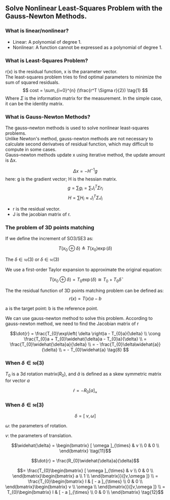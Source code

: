 ## Solve Nonlinear Least-Squares Problem with the Gauss-Newton Methods.  
### What is linear/nonlinear?  
* Linear: A polynomial of degree 1.  
* Nonlinear: A function cannot be expressed as a polynomial of degree 1.

### What is Least-Squares Problem?  
r(x) is the residual function, x is the parameter vector.  
The least-squares problem tries to find optimal parameters to minimize the sum of squared residuals. 
$$ 
cost = \sum_{i=0}^{n} (\frac{r^T \Sigma r}{2}) \tag{1}
$$
Where $\Sigma$ is the information matrix for the measurement. In the simple case, it can be the identity matrix.

### What is Gauss-Newton Methods?  
The gauss–newton methods is used to solve nonlinear least-squares problems.  
Unlike Newton's method, gauss-newton methods are not necessary to calculate second derivatves of residual function, which may difficult to compute in some cases.  
Gauss–newton methods update x using iterative method, the update amount is Δx. 

$$ 
\Delta x = -H^{-1}g \tag{2}
$$
here: g is the gradient vector; H is the hessian matrix.
$$ 
g = \sum g_i= \sum J_i^T \Sigma r_i \tag{3}
$$
$$ 
H  = \sum H_i \approx J_i^T \Sigma J_i  \tag{4}
$$
* r is the residual vector. 
* J is the jacobian matrix of r.

### The problem of 3D points matching

If we define the increment of SO3/SE3 as:

$$T(x_{0}\oplus\delta) \triangleq T(x_{0})\exp( \delta ) \tag{5} $$ 

The $\delta \in \mathfrak{so}(3)$ or $\delta \in \mathfrak{se}(3)$

We use a first-order Taylor expansion to approximate the original equation:  

$$T(x_{0}\oplus\delta) = T_{0}\exp( \delta ) \cong T_{0} + T_{0}\widehat{\delta} \tag{6} $$

The the residual function of 3D points matching problem can be defined as: 
$$r(x) = T(x)a - b \tag{7} $$

a is the target point:
b is the reference point.

We can use gauss-newton method to solve this problem.
According to gauss-newton method, we need to find the Jacobian matrix of r


$$\dot{r} = \frac{T_{0}\exp\left( \delta \right)a - T_{0}a}{\delta} \\
\cong \frac{T_{0}a + T_{0}\widehat{\delta}a - T_{0}a}{\delta}  \\
= \frac{T_{0}\widehat{\delta}a}{\delta}  \\
= - \frac{T_{0}\delta\widehat{a}}{\delta}  \\
= - T_{0}\widehat{a} \tag{8} 
$$

### When $\delta \in \mathfrak{so}(3)$
$T_0$ is a 3d rotation matrix($R_0$),
and $\widehat{a}$ is defined as a skew symmetric matrix for vector $a$

$$\dot{r} = - R_{0}[ a ]_{\times}  \tag{9}$$

###  When $\delta \in \mathfrak{se}(3)$

$$\delta = [\ v, \omega ] \tag{10}$$

$\omega$: the parameters of rotation.

$v$: the parameters of translation.

$$\widehat{\delta} = \begin{bmatrix}
[ \omega ]_{\times} & v \\
0 & 0 \\
\end{bmatrix} \tag{11}$$

$$\dot{r} = \frac{R_{0}\widehat{\delta}a}{\delta}$$

$$= \frac{T_{0}\begin{bmatrix}
[ \omega ]_{\times} & v \\
0 & 0 \\
\end{bmatrix}\begin{bmatrix}
a \\
1 \\
\end{bmatrix}}{[v,\omega ]} \\
= \frac{T_{0}\begin{bmatrix}
I & [ - a ]_{\times} \\
0 & 0 \\
\end{bmatrix}\begin{bmatrix}
v \\
\omega \\
\end{bmatrix}}{[v,\omega ]} \\
= T_{0}\begin{bmatrix}
I & [ - a ]_{\times} \\
0 & 0 \\
\end{bmatrix} \tag{12}$$

